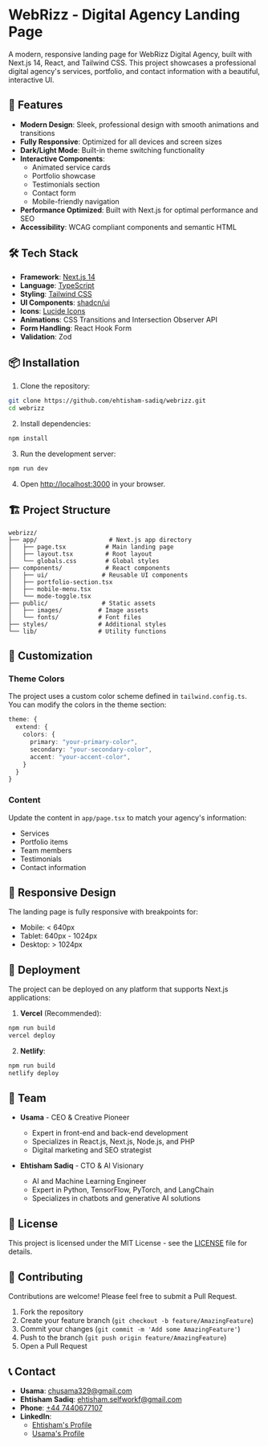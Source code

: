# WebRizz - Digital Agency Landing Page

A modern, responsive landing page for WebRizz Digital Agency, built with Next.js 14, React, and Tailwind CSS. This project showcases a professional digital agency's services, portfolio, and contact information with a beautiful, interactive UI.

## 🚀 Features

- **Modern Design**: Sleek, professional design with smooth animations and transitions
- **Fully Responsive**: Optimized for all devices and screen sizes
- **Dark/Light Mode**: Built-in theme switching functionality
- **Interactive Components**: 
  - Animated service cards
  - Portfolio showcase
  - Testimonials section
  - Contact form
  - Mobile-friendly navigation
- **Performance Optimized**: Built with Next.js for optimal performance and SEO
- **Accessibility**: WCAG compliant components and semantic HTML

## 🛠️ Tech Stack

- **Framework**: [Next.js 14](https://nextjs.org/)
- **Language**: [TypeScript](https://www.typescriptlang.org/)
- **Styling**: [Tailwind CSS](https://tailwindcss.com/)
- **UI Components**: [shadcn/ui](https://ui.shadcn.com/)
- **Icons**: [Lucide Icons](https://lucide.dev/)
- **Animations**: CSS Transitions and Intersection Observer API
- **Form Handling**: React Hook Form
- **Validation**: Zod

## 📦 Installation

1. Clone the repository:
```bash
git clone https://github.com/ehtisham-sadiq/webrizz.git
cd webrizz
```

2. Install dependencies:
```bash
npm install
```

3. Run the development server:
```bash
npm run dev
```

4. Open [http://localhost:3000](http://localhost:3000) in your browser.

## 🏗️ Project Structure

```
webrizz/
├── app/                    # Next.js app directory
│   ├── page.tsx           # Main landing page
│   ├── layout.tsx         # Root layout
│   └── globals.css        # Global styles
├── components/            # React components
│   ├── ui/               # Reusable UI components
│   ├── portfolio-section.tsx
│   ├── mobile-menu.tsx
│   └── mode-toggle.tsx
├── public/               # Static assets
│   ├── images/          # Image assets
│   └── fonts/           # Font files
├── styles/              # Additional styles
└── lib/                 # Utility functions
```

## 🎨 Customization

### Theme Colors
The project uses a custom color scheme defined in `tailwind.config.ts`. You can modify the colors in the theme section:

```typescript
theme: {
  extend: {
    colors: {
      primary: "your-primary-color",
      secondary: "your-secondary-color",
      accent: "your-accent-color",
    }
  }
}
```

### Content
Update the content in `app/page.tsx` to match your agency's information:
- Services
- Portfolio items
- Team members
- Testimonials
- Contact information

## 📱 Responsive Design

The landing page is fully responsive with breakpoints for:
- Mobile: < 640px
- Tablet: 640px - 1024px
- Desktop: > 1024px

## 🚀 Deployment

The project can be deployed on any platform that supports Next.js applications:

1. **Vercel** (Recommended):
```bash
npm run build
vercel deploy
```

2. **Netlify**:
```bash
npm run build
netlify deploy
```

## 👥 Team

- **Usama** - CEO & Creative Pioneer
  - Expert in front-end and back-end development
  - Specializes in React.js, Next.js, Node.js, and PHP
  - Digital marketing and SEO strategist

- **Ehtisham Sadiq** - CTO & AI Visionary
  - AI and Machine Learning Engineer
  - Expert in Python, TensorFlow, PyTorch, and LangChain
  - Specializes in chatbots and generative AI solutions

## 📄 License

This project is licensed under the MIT License - see the [LICENSE](LICENSE) file for details.

## 🤝 Contributing

Contributions are welcome! Please feel free to submit a Pull Request.

1. Fork the repository
2. Create your feature branch (`git checkout -b feature/AmazingFeature`)
3. Commit your changes (`git commit -m 'Add some AmazingFeature'`)
4. Push to the branch (`git push origin feature/AmazingFeature`)
5. Open a Pull Request

## 📞 Contact

- **Usama**: [chusama329@gmail.com](mailto:chusama329@gmail.com)
- **Ehtisham Sadiq**: [ehtisham.selfworkf@gmail.com](mailto:ehtisham.selfworkf@gmail.com)
- **Phone**: [+44 7440677107](tel:+447440677107)
- **LinkedIn**: 
  - [Ehtisham's Profile](https://www.linkedin.com/in/ehtisham-sadiq)
  - [Usama's Profile](#) 